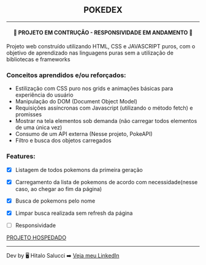 <h2 align="center">POKEDEX</h2>

<hr>

<h4 align="center"><strong>🚧 PROJETO EM CONTRUÇÃO - RESPONSIVIDADE EM ANDAMENTO</strong> 🚧</h4>

<p>Projeto web construído utilizando HTML, CSS e JAVASCRIPT puros, com o objetivo de aprendizado nas linguagens puras sem a utilização de bibliotecas e frameworks</p>

<h3> Conceitos aprendidos e/ou reforçados:</h3>

<ul>
  <li>Estilização com CSS puro nos grids e animações básicas para experiência do usuário</li>
  <li>Manipulação do DOM (Document Object Model)</li>
  <li>Requisições assíncronas com Javascript (utilizando o método fetch) e promisses</li>
  <li>Mostrar na tela elementos sob demanda (não carregar todos elementos de uma única vez)</li>
  <li>Consumo de um API externa (Nesse projeto, PokeAPI)</li>
  <li>Filtro e busca dos objetos carregados</li>
</ul>

<h3>Features:</h3>

- [x] Listagem de todos pokemons da primeira geração
- [x] Carregamento da lista de pokemons de acordo com necessidade(nesse caso, ao chegar ao fim da página)
- [x] Busca de pokemons pelo nome
- [x] Limpar busca realizada sem refresh da página
- [ ] Responsividade


<a target="_blank" href="https://hitalosalucci.github.io/pokedex_pokemon">PROJETO HOSPEDADO</a>

<hr>

Dev by 🖥️ Hitalo Salucci ➡️ [Veja meu LinkedIn](https://www.linkedin.com/in/hitalosalucci) 
